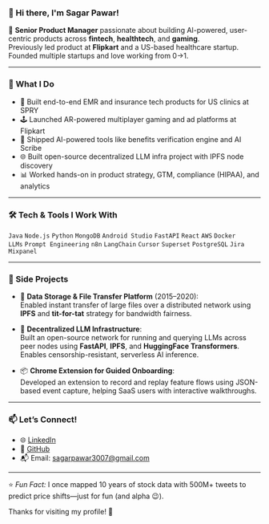 ### 👋 Hi there, I'm Sagar Pawar!

🚀 **Senior Product Manager** passionate about building AI-powered, user-centric products across **fintech**, **healthtech**, and **gaming**.  
Previously led product at **Flipkart** and a US-based healthcare startup. Founded multiple startups and love working from 0→1.

---

### 🧠 What I Do
- 🏥 Built end-to-end EMR and insurance tech products for US clinics at SPRY
- 🕹️ Launched AR-powered multiplayer gaming and ad platforms at Flipkart
- 🤖 Shipped AI-powered tools like benefits verification engine and AI Scribe
- 🌐 Built open-source decentralized LLM infra project with IPFS node discovery
- 📊 Worked hands-on in product strategy, GTM, compliance (HIPAA), and analytics

---

### 🛠 Tech & Tools I Work With
`Java` `Node.js` `Python` `MongoDB` `Android Studio` `FastAPI` `React` `AWS` `Docker`  
`LLMs` `Prompt Engineering` `n8n` `LangChain` `Cursor` `Superset` `PostgreSQL` `Jira` `Mixpanel`

---

### 🧪 Side Projects
- 🔄 **Data Storage & File Transfer Platform** (2015–2020):  
  Enabled instant transfer of large files over a distributed network using **IPFS** and **tit-for-tat** strategy for bandwidth fairness.

- 🧠 **Decentralized LLM Infrastructure**:  
  Built an open-source network for running and querying LLMs across peer nodes using **FastAPI**, **IPFS**, and **HuggingFace Transformers**. Enables censorship-resistant, serverless AI inference.

- 📦 **Chrome Extension for Guided Onboarding**:  
  Developed an extension to record and replay feature flows using JSON-based event capture, helping SaaS users with interactive walkthroughs.

---

### 📫 Let’s Connect!
- 🌐 [LinkedIn](https://www.linkedin.com/in/sagar117/)
- 🐙 [GitHub](https://github.com/sagar117)
- 📬 Email: sagarpawar3007@gmail.com

---

⭐️ *Fun Fact:* I once mapped 10 years of stock data with 500M+ tweets to predict price shifts—just for fun (and alpha 😉).

Thanks for visiting my profile! 🙌
